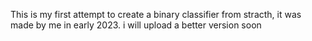 This is my first attempt to create a binary classifier from stracth, it was made by me in early 2023. i will upload a better version soon
